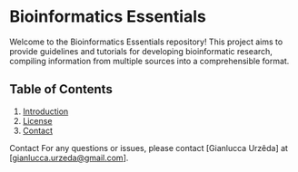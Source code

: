# Bioinformatics Essentials

Welcome to the Bioinformatics Essentials repository! This project aims to provide guidelines and tutorials for developing bioinformatic research, compiling information from multiple sources into a comprehensible format.

## Table of Contents
1. [Introduction](#introduction)
2. [License](#license)
3. [Contact](#contact)


Contact
For any questions or issues, please contact [Gianlucca Urzêda] at [gianlucca.urzeda@gmail.com].
